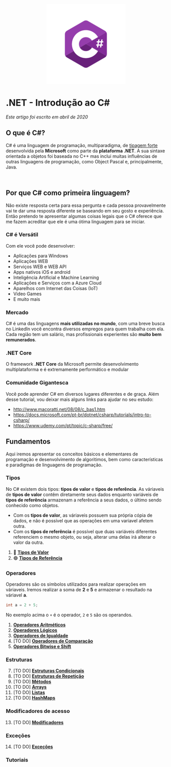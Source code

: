 <p align="center">
     <img src="/Images/csharp_logo.png" alt="C#" width="250px" />
</p>

# .NET - Introdução ao C# 
*Este artigo foi escrito em abril de 2020*

## O que é C#?

C# é uma linguagem de programação, multiparadigma, de [tipagem forte](https://github.com/Pampa-Devs/articles/blob/master/typing.md)
desenvolvida pela **Microsoft** como parte da **plataforma .NET**. A sua sintaxe orientada a objetos foi baseada no C++ mas inclui muitas influências de outras linguagens
de programação, como Object Pascal e, principalmente, Java.

<br>

## Por que C# como primeira linguagem?

Não existe resposta certa para essa pergunta e cada pessoa provavelmente vai te dar uma resposta diferente se baseando em seu gosto e experiência. 
Então pretendo te apresentar algumas coisas legais que o C# oferece que me fazem acreditar que ele é uma ótima linguagem para se iniciar.

### C# é Versátil

Com ele você pode desenvolver:
* Aplicações para Windows
* Aplicações WEB
* Serviços WEB e WEB API
* Apps nativos iOS e android
* Inteligência Artificial e Machine Learning
* Aplicações e Serviços com a Azure Cloud
* Aparelhos com Internet das Coisas (IoT) 
* Video Games
* E muito mais

### Mercado

C# é uma das linguagens **mais utilizadas no mundo**, com uma breve busca no LinkedIn você encontra diversos empregos para quem trabalha com ela.
Cada região tem um salário, mas profissionais experientes são **muito bem remunerados**.

### .NET Core

O framework **.NET Core** da Microsoft permite desenvolvimento multiplataforma e é extremamente performático e modular

### Comunidade Gigantesca

Você pode aprender C# em diversos lugares diferentes e de graça. Além desse tutorial, vou deixar mais alguns links para ajudar no seu estudo:
* http://www.macoratti.net/08/08/c_bas1.htm
* https://docs.microsoft.com/pt-br/dotnet/csharp/tutorials/intro-to-csharp/
* https://www.udemy.com/pt/topic/c-sharp/free/

## Fundamentos

Aqui iremos apresentar os conceitos básicos e elementares de programação e desenvolvimento de algoritimos, bem como características e paradigmas de linguagens de programação.

### Tipos
No C# existem dois tipos: **tipos de valor** e **tipos de referência**. As váriaveis de **tipos de valor** contêm diretamente seus dados
enquanto variáveis de **tipos de referência** armazenam a referência a seus dados, o último sendo conhecido como objetos. 
* Com os **tipos de valor**, as váriaveis possuem sua própria cópia de dados, e não é possível que as operações em uma variavel afetem outra.
* Com os **tipos de referência** é possível que duas variáveis diferentes referenciem o mesmo objeto, ou seja, alterar uma delas irá alterar o valor da outra.

1. 🔵 [**Tipos de Valor**](https://github.com/Pampa-Devs/4starters/blob/master/Fundamentals/csharp/value-types.md)
2. 🟢 [**Tipos de Referência**](https://github.com/Pampa-Devs/4starters/blob/master/Fundamentals/csharp/reference-types.md)

### Operadores

Operadores são os símbolos utilizados para realizar operações em váriaveis. Iremos realizar a soma de **2** e **5** e armazenar o resultado na váriavel **a**.
```C#
int a = 2 + 5;
```
No exemplo acima o `+` é o operador, `2` e `5` são os operandos.


1. [**Operadores Aritméticos**](https://github.com/Pampa-Devs/4starters/blob/master/Fundamentals/csharp/arithmetic-operators.md)
2. [**Operadores Lógicos**](https://github.com/Pampa-Devs/4starters/blob/master/Fundamentals/csharp/logical-operators.md)
3. [**Operadores de Igualdade**](https://github.com/Pampa-Devs/4starters/blob/master/Fundamentals/csharp/equality-operators.md)
4. [TO DO] [**Operadores de Comparação**]()
5. [**Operadores Bitwise e Shift**](https://github.com/Pampa-Devs/4starters/blob/master/Fundamentals/csharp/bitwise-shift-operators.md)

### Estruturas
7. [TO DO] [**Estruturas Condicionais**]()
8. [TO DO] [**Estruturas de Repetição**]()
9. [TO DO] [**Métodos**]()
10. [TO DO] [**Arrays**]()
11. [TO DO] [**Listas**]()
12. [TO DO] [**HashMaps**]()

### Modificadores de acesso
13. [TO DO] [**Modificadores**]()

### Exceções
14. [TO DO] [**Exceções**]()

### Tutoriais

